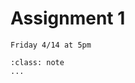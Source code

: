 # Assignment 1
```{admonition} Due Date
Friday 4/14 at 5pm
```

```{admonition} Submission
:class: note
...
```